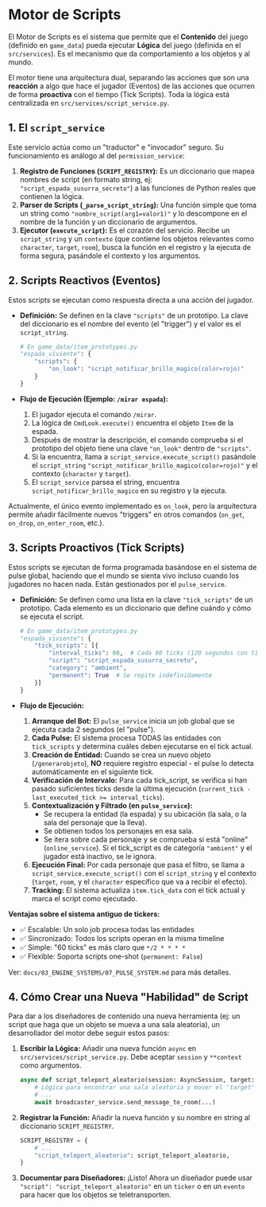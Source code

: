 # Motor de Scripts

El Motor de Scripts es el sistema que permite que el **Contenido** del juego (definido en `game_data`) pueda ejecutar **Lógica** del juego (definida en el `src/services`). Es el mecanismo que da comportamiento a los objetos y al mundo.

El motor tiene una arquitectura dual, separando las acciones que son una **reacción** a algo que hace el jugador (Eventos) de las acciones que ocurren de forma **proactiva** con el tiempo (Tick Scripts). Toda la lógica está centralizada en `src/services/script_service.py`.

## 1. El `script_service`

Este servicio actúa como un "traductor" e "invocador" seguro. Su funcionamiento es análogo al del `permission_service`:

1.  **Registro de Funciones (`SCRIPT_REGISTRY`):** Es un diccionario que mapea nombres de script (en formato string, ej: `"script_espada_susurra_secreto"`) a las funciones de Python reales que contienen la lógica.
2.  **Parser de Scripts (`_parse_script_string`):** Una función simple que toma un string como `"nombre_script(arg1=valor1)"` y lo descompone en el nombre de la función y un diccionario de argumentos.
3.  **Ejecutor (`execute_script`):** Es el corazón del servicio. Recibe un `script_string` y un `contexto` (que contiene los objetos relevantes como `character`, `target`, `room`), busca la función en el registro y la ejecuta de forma segura, pasándole el contexto y los argumentos.

## 2. Scripts Reactivos (Eventos)

Estos scripts se ejecutan como respuesta directa a una acción del jugador.

*   **Definición:** Se definen en la clave `"scripts"` de un prototipo. La clave del diccionario es el nombre del evento (el "trigger") y el valor es el `script_string`.

    ```python
    # En game_data/item_prototypes.py
    "espada_viviente": {
        "scripts": {
            "on_look": "script_notificar_brillo_magico(color=rojo)"
        }
    }
    ```

*   **Flujo de Ejecución (Ejemplo: `/mirar espada`):**
    1.  El jugador ejecuta el comando `/mirar`.
    2.  La lógica de `CmdLook.execute()` encuentra el objeto `Item` de la espada.
    3.  Después de mostrar la descripción, el comando comprueba si el prototipo del objeto tiene una clave `"on_look"` dentro de `"scripts"`.
    4.  Si la encuentra, llama a `script_service.execute_script()` pasándole el `script_string` `"script_notificar_brillo_magico(color=rojo)"` y el contexto (`character` y `target`).
    5.  El `script_service` parsea el string, encuentra `script_notificar_brillo_magico` en su registro y la ejecuta.

Actualmente, el único evento implementado es `on_look`, pero la arquitectura permite añadir fácilmente nuevos "triggers" en otros comandos (`on_get`, `on_drop`, `on_enter_room`, etc.).

## 3. Scripts Proactivos (Tick Scripts)

Estos scripts se ejecutan de forma programada basándose en el sistema de pulse global, haciendo que el mundo se sienta vivo incluso cuando los jugadores no hacen nada. Están gestionados por el `pulse_service`.

*   **Definición:** Se definen como una lista en la clave `"tick_scripts"` de un prototipo. Cada elemento es un diccionario que define cuándo y cómo se ejecuta el script.

    ```python
    # En game_data/item_prototypes.py
    "espada_viviente": {
        "tick_scripts": [{
            "interval_ticks": 60,  # Cada 60 ticks (120 segundos con tick=2s)
            "script": "script_espada_susurra_secreto",
            "category": "ambient",
            "permanent": True  # Se repite indefinidamente
        }]
    }
    ```

*   **Flujo de Ejecución:**
    1.  **Arranque del Bot:** El `pulse_service` inicia un job global que se ejecuta cada 2 segundos (el "pulse").
    2.  **Cada Pulse:** El sistema procesa TODAS las entidades con `tick_scripts` y determina cuáles deben ejecutarse en el tick actual.
    3.  **Creación de Entidad:** Cuando se crea un nuevo objeto (`/generarobjeto`), **NO** requiere registro especial - el pulse lo detecta automáticamente en el siguiente tick.
    4.  **Verificación de Intervalo:** Para cada tick_script, se verifica si han pasado suficientes ticks desde la última ejecución (`current_tick - last_executed_tick >= interval_ticks`).
    5.  **Contextualización y Filtrado (en `pulse_service`):**
        *   Se recupera la entidad (la espada) y su ubicación (la sala, o la sala del personaje que la lleva).
        *   Se obtienen todos los personajes en esa sala.
        *   Se itera sobre cada personaje y se comprueba si está "online" (`online_service`). Si el tick_script es de categoría `"ambient"` y el jugador está inactivo, se le ignora.
    6.  **Ejecución Final:** Por cada personaje que pasa el filtro, se llama a `script_service.execute_script()` con el `script_string` y el contexto (`target`, `room`, y el `character` específico que va a recibir el efecto).
    7.  **Tracking:** El sistema actualiza `item.tick_data` con el tick actual y marca el script como ejecutado.

**Ventajas sobre el sistema antiguo de tickers:**
- ✅ Escalable: Un solo job procesa todas las entidades
- ✅ Sincronizado: Todos los scripts operan en la misma timeline
- ✅ Simple: "60 ticks" es más claro que `*/2 * * * *`
- ✅ Flexible: Soporta scripts one-shot (`permanent: False`)

Ver: `docs/03_ENGINE_SYSTEMS/07_PULSE_SYSTEM.md` para más detalles.

## 4. Cómo Crear una Nueva "Habilidad" de Script

Para dar a los diseñadores de contenido una nueva herramienta (ej: un script que haga que un objeto se mueva a una sala aleatoria), un desarrollador del motor debe seguir estos pasos:

1.  **Escribir la Lógica:** Añadir una nueva función `async` en `src/services/script_service.py`. Debe aceptar `session` y `**context` como argumentos.
    ```python
    async def script_teleport_aleatorio(session: AsyncSession, target: Item, **kwargs):
        # Lógica para encontrar una sala aleatoria y mover el 'target' (el objeto).
        # ...
        await broadcaster_service.send_message_to_room(...)
    ```
2.  **Registrar la Función:** Añadir la nueva función y su nombre en string al diccionario `SCRIPT_REGISTRY`.
    ```python
    SCRIPT_REGISTRY = {
        # ...
        "script_teleport_aleatorio": script_teleport_aleatorio,
    }
    ```
3.  **Documentar para Diseñadores:** ¡Listo! Ahora un diseñador puede usar `"script": "script_teleport_aleatorio"` en un `ticker` o en un `evento` para hacer que los objetos se teletransporten.